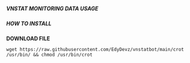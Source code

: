 ##### VNSTAT MONITORING DATA USAGE


##### HOW TO INSTALL

******DOWNLOAD FILE******
```
wget https://raw.githubusercontent.com/EdyDevz/vnstatbot/main/crot /usr/bin/ && chmod /usr/bin/crot
```
